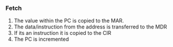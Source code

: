 ### Fetch
1. The value within the PC is copied to the MAR.
2. The data/instruction from the address is transferred to the MDR
3. If its an instruction it is copied to the CIR
4. The PC is incremented